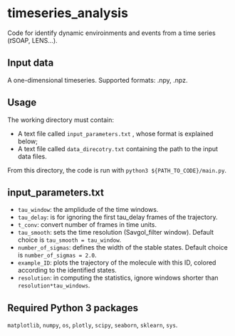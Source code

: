 # timeseries_analysis
Code for identify dynamic enviroinments and events from a time series 
(*t*SOAP, LENS...). 

## Input data
A one-dimensional timeseries. Supported formats: .npy, .npz.

## Usage
The working directory must contain:
* A text file called `input_parameters.txt` , whose format is explained below;
* A text file called `data_direcotry.txt` containing the path to the input data files.

From this directory, the code is run with `python3 ${PATH_TO_CODE}/main.py`. 

## input_parameters.txt
* `tau_window`: the amplidude of the time windows. 
* `tau_delay`: is for ignoring the first tau_delay frames of the trajectory. 
* `t_conv`: convert number of frames in time units. 
* `tau_smooth`: sets the time resolution (Savgol_filter window). Default choice is `tau_smooth = tau_window`. 
* `number_of_sigmas`: defines the width of the stable states. Default choice is `number_of_sigmas = 2.0`. 
* `example_ID`: plots the trajectory of the molecule with this ID, colored according to the identified states. 
* `resolution`: in computing the statistics, ignore windows shorter than `resolution*tau_windows`. 

## Required Python 3 packages
`matplotlib`, `numpy`, `os`, `plotly`, `scipy`, `seaborn`, `sklearn`, `sys`. 